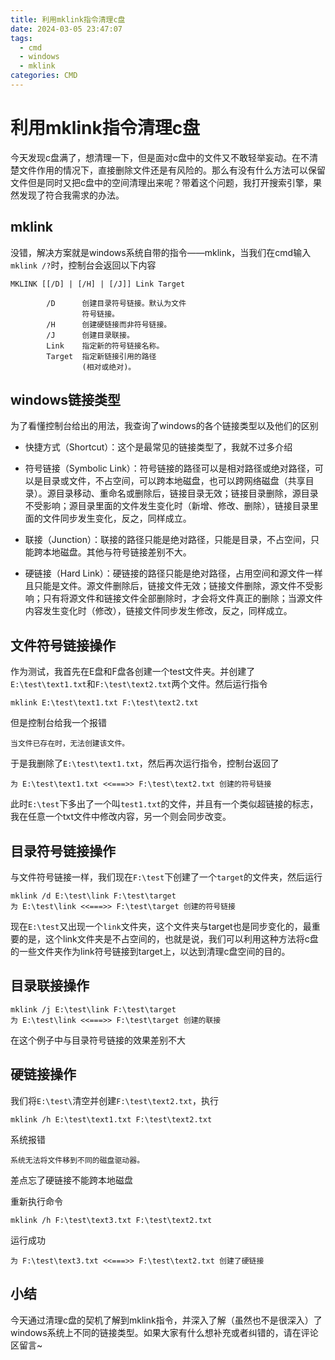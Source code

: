 ```yaml
---
title: 利用mklink指令清理c盘
date: 2024-03-05 23:47:07
tags:
  - cmd
  - windows
  - mklink
categories: CMD
---
```

# 利用mklink指令清理c盘

今天发现c盘满了，想清理一下，但是面对c盘中的文件又不敢轻举妄动。在不清楚文件作用的情况下，直接删除文件还是有风险的。那么有没有什么方法可以保留文件但是同时又把c盘中的空间清理出来呢？带着这个问题，我打开搜索引擎，果然发现了符合我需求的办法。

## mklink

没错，解决方案就是windows系统自带的指令——mklink，当我们在cmd输入`mklink /?`时，控制台会返回以下内容

```
MKLINK [[/D] | [/H] | [/J]] Link Target

        /D      创建目录符号链接。默认为文件
                符号链接。
        /H      创建硬链接而非符号链接。
        /J      创建目录联接。
        Link    指定新的符号链接名称。
        Target  指定新链接引用的路径
                (相对或绝对)。
```

## windows链接类型

为了看懂控制台给出的用法，我查询了windows的各个链接类型以及他们的区别

* 快捷方式（Shortcut）：这个是最常见的链接类型了，我就不过多介绍

* 符号链接（Symbolic Link）：符号链接的路径可以是相对路径或绝对路径，可以是目录或文件，不占空间，可以跨本地磁盘，也可以跨网络磁盘（共享目录）。源目录移动、重命名或删除后，链接目录无效；链接目录删除，源目录不受影响；源目录里面的文件发生变化时（新增、修改、删除），链接目录里面的文件同步发生变化，反之，同样成立。

* 联接（Junction）：联接的路径只能是绝对路径，只能是目录，不占空间，只能跨本地磁盘。其他与符号链接差别不大。

* 硬链接（Hard Link）：硬链接的路径只能是绝对路径，占用空间和源文件一样且只能是文件。源文件删除后，链接文件无效；链接文件删除，源文件不受影响；只有将源文件和链接文件全部删除时，才会将文件真正的删除；当源文件内容发生变化时（修改），链接文件同步发生修改，反之，同样成立。

## 文件符号链接操作

作为测试，我首先在E盘和F盘各创建一个test文件夹。并创建了`E:\test\text1.txt`和`F:\test\text2.txt`两个文件。然后运行指令
```
mklink E:\test\text1.txt F:\test\text2.txt
```
但是控制台给我一个报错
```
当文件已存在时，无法创建该文件。
```
于是我删除了`E:\test\text1.txt`，然后再次运行指令，控制台返回了
```
为 E:\test\text1.txt <<===>> F:\test\text2.txt 创建的符号链接
```
此时`E:\test`下多出了一个叫`test1.txt`的文件，并且有一个类似超链接的标志，我在任意一个txt文件中修改内容，另一个则会同步改变。

## 目录符号链接操作

与文件符号链接一样，我们现在`F:\test`下创建了一个`target`的文件夹，然后运行
```
mklink /d E:\test\link F:\test\target
为 E:\test\link <<===>> F:\test\target 创建的符号链接
```
现在`E:\test`又出现一个`link`文件夹，这个文件夹与target也是同步变化的，最重要的是，这个link文件夹是不占空间的，也就是说，我们可以利用这种方法将c盘的一些文件夹作为link符号链接到target上，以达到清理c盘空间的目的。

## 目录联接操作

```
mklink /j E:\test\link F:\test\target
为 E:\test\link <<===>> F:\test\target 创建的联接
```
在这个例子中与目录符号链接的效果差别不大

## 硬链接操作

我们将`E:\test\`清空并创建`F:\test\text2.txt`，执行
```
mklink /h E:\test\text1.txt F:\test\text2.txt
```
系统报错
```
系统无法将文件移到不同的磁盘驱动器。
```
差点忘了硬链接不能跨本地磁盘

重新执行命令
```
mklink /h F:\test\text3.txt F:\test\text2.txt
```
运行成功
```
为 F:\test\text3.txt <<===>> F:\test\text2.txt 创建了硬链接
```

## 小结
今天通过清理c盘的契机了解到mklink指令，并深入了解（虽然也不是很深入）了windows系统上不同的链接类型。如果大家有什么想补充或者纠错的，请在评论区留言~